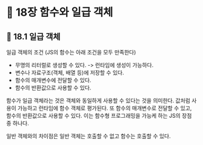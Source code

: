 # 📕 18장 함수와 일급 객체

## 📝 18.1 일급 객체

일급 객체의 조건 (JS의 함수는 아래 조건을 모두 만족한다)

- 무명의 리터럴로 생성할 수 있다. -> 런타임에 생성이 가능하다.
- 변수나 자료구조(객체, 배열 등)에 저장할 수 있다.
- 함수의 매개변수에 전달할 수 있다.
- 함수의 반환값으로 사용할 수 있다.

함수가 일급 객체라는 것은 객체와 동일하게 사용할 수 있다는 것을 의미한다. 값처럼 사용이 가능하고 런타임에 함수 객체로 평가된다. 또 함수의 매개변수로 전달할 수 있고, 함수의 반환값으로 사용할 수 있다. 이는 함수형 프로그래밍을 가능케 하는 JS의 장점 중 하나다.

일반 객체와의 차이점은 일반 객체는 호출할 수 없고 함수는 호출할 수 있다.
